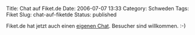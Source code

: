 Title: Chat auf Fiket.de
Date: 2006-07-07 13:33
Category: Schweden
Tags: Fiket
Slug: chat-auf-fiketde
Status: published

Fiket.de hat jetzt auch einen [eigenen Chat](http://www.fiket.de/chat/).
Besucher sind willkommen. :-)

